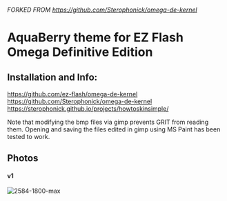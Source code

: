 ###### FORKED FROM https://github.com/Sterophonick/omega-de-kernel

# AquaBerry theme for EZ Flash Omega Definitive Edition

## Installation and Info:
https://github.com/ez-flash/omega-de-kernel
https://github.com/Sterophonick/omega-de-kernel
https://sterophonick.github.io/projects/howtoskinsimple/

Note that modifying the bmp files via gimp prevents GRIT from reading them.  Opening and saving the files edited in gimp using MS Paint has been tested to work.

## Photos
#### v1
![2584-1800-max](https://github.com/mewoocat/omega-de-kernel-AquaBerry/assets/97066700/ec570569-ad19-491c-ba5a-58915628405d)
